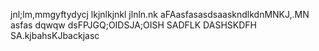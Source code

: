 jnl;lm,mmgyftydycj
lkjnlkjnkl
jlnln.nk
aFAasfasasdsaaskndlkdnMNKJ,.MN
asfas
dqwqw
dsFPJGQ;OIDSJA;OISH
SADFLK
DASHSKDFH
SA.kjbahsKJbackjasc
